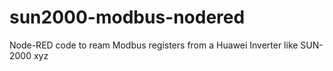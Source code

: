 # sun2000-modbus-nodered
Node-RED code to ream Modbus registers from a Huawei Inverter like SUN-2000 xyz

